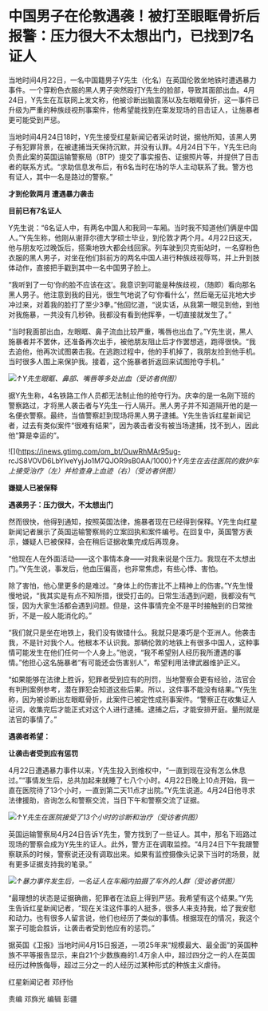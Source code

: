 # 中国男子在伦敦遇袭！被打至眼眶骨折后报警：压力很大不太想出门，已找到7名证人

当地时间4月22日，一名中国籍男子Y先生（化名）在英国伦敦坐地铁时遭遇暴力事件。一个穿粉色衣服的黑人男子突然殴打Y先生的脸部，导致其面部出血。4月24日，Y先生在互联网上发文称，他被诊断出脑震荡以及左眼眶骨折，这一事件已升级为严重的种族歧视刑事案件，他希望能找到在案发现场的目击证人，让施暴者更可能受到严惩。

当地时间4月24日18时，Y先生接受红星新闻记者采访时说，据他所知，该黑人男子有犯罪背景，在被逮捕当天保持沉默，并没有认罪。4月24日下午，Y先生已向负责此案的英国运输警察局（BTP）提交了事实报告、证据照片等，并提供了目击者的联系方式。“求助信息发布后，有6名当时在场的华人主动联系了我。警方也有证人，其中一名是路过的警察。”

**才到伦敦两月 遭遇暴力袭击**

**目前已有7名证人**

Y先生说：“6名证人中，有两名中国人和我同一车厢。当时我不知道他们俩是中国人。”Y先生称，他刚从谢菲尔德大学硕士毕业，到伦敦才两个月。4月22日这天，他与朋友吃过晚饭后，搭乘地铁大都会线回家。列车驶到贝克街站时，一名穿粉色衣服的黑人男子，对坐在他们斜前方的两名中国人进行种族歧视辱骂，并上升到肢体动作，直接把手戳到其中一名中国男子脸上。

“我听到了一句‘你的脸不应该在这’。我意识到可能是种族歧视，（随即）看向那名黑人男子。他注意到我的目光，很生气地说了句‘你看什么’，然后毫无征兆地大步冲过来，对着我的脸打了至少3拳。”他回忆道，“说实话，从我第一眼见到他，到他对我施暴，一共没有几秒钟。我都没有看到他挥拳，一切直接就发生了。”

“当时我面部出血，左眼眶、鼻子流血比较严重，嘴唇也出血了。”Y先生说，黑人施暴者并不罢休，还准备再次出手，被他朋友阻止后才作罢想逃，跑得很快。“我去追他，他再次试图袭击我。在逃跑过程中，他的手机掉了，我朋友捡到他手机。当时很多人围上来保护我。接着，这个施暴者折返回来试图抢夺手机。”

![](https://inews.gtimg.com/om_bt/OQ6NbsEZI88WyrlOWYWUNGoFS3Sz9u07iW1HjVppDh1LsAA/1000)_↑Y先生眼眶、鼻部、嘴唇等多处出血（受访者供图）_

据Y先生称，4名铁路工作人员都无法制止他的抢夺行为。庆幸的是一名刚下班的警察路过，才将黑人袭击者与Y先生一行人隔开。黑人男子并不知道隔开他的是一名便衣警察。最终，当值警察赶到现场将黑人男子逮捕。Y先生告诉红星新闻记者，过去有类似案件“很难有结果”，因为袭击者没有被当场逮捕，找不到人，因此他“算是幸运的”。

![](https://inews.gtimg.com/om_bt/OuwRhMAr95ug-
rcJS8VOVD6LbYIveYyjJo1M7QJOR9sB0AA/1000)_↑Y先生在去往医院的救护车上接受治疗（左）并检查身上血迹（右）（受访者供图）_

**嫌疑人已被保释**

**遇袭男子：压力很大，不太想出门**

然而很快，他得到通知，按照英国法律，施暴者现在已经得到保释。Y先生向红星新闻记者展示了英国运输警察局的立案回执和案件编号。在回复中，英国警方表示，嫌疑人已被保释，会在稍后证据收集完成后再现身。

“他现在人在外面活动——这个事情本身——对我来说是个压力。我现在不太想出门。”Y先生说，事发后，他血压偏高，也非常焦虑，有些心悸、害怕。

除了害怕，他心里更多的是难过。“身体上的伤害比不上精神上的伤害。”Y先生慢慢地说，“我其实是有点不知所措，很受打击的。日常生活遇到问题，我都没有气馁，因为大家生活都会遇到问题。但是，这件事情完全不是平时接触到的日常挫折，不是一般人能消化的。”

“我们就只是坐在地铁上，我们没有做错什么。我就只是凑巧是个亚洲人。他袭击我，不是针对我个人。他根本不认识我。那辆伦敦的地铁上有很多中国人，这种事情可能发生在他们任何一个人身上。”他说，“我不希望别人经历我所遭遇的事情。”他担心这名施暴者“有可能还会伤害别人”，希望利用法律武器维护正义。

“如果能够在法律上胜诉，犯罪者受到应有的刑罚，当地警察会更有经验，法官会有判刑案例参考，潜在罪犯会知道这些后果。所以，这件事不能没有结果。”Y先生称，因为被诊断出左眼眶骨折，此案件已被定性成刑事案件。“警察正在收集证人证词，收集完后才能正式对这个人进行逮捕。逮捕之后，才能安排开庭。量刑就是法官的事情了。”

**遇袭者希望：**

**让袭击者受到应有惩罚**

4月22日遭遇暴力事件以来，Y先生投入到维权中，“一直到现在没有怎么休息过。”“事情发生后，总共加起来就睡了七八个小时。4月22日晚上10点开始，我一直在医院待了13个小时，一直到第二天11点才出院。”Y先生说道。4月24日他寻求法律援助，咨询怎么和警察交流，当日下午和警察交流了证据。

![](https://inews.gtimg.com/om_bt/OKvDU7GlVj_U3nebzE10d9HmDZ-8ZrMUVKXDX2pHlPOfAAA/1000)_↑Y先生在医院接受了13个小时的诊断和治疗（受访者供图）_

英国运输警察局4月24日告诉Y先生，警方找到了一些证人。其中，那名下班路过现场的警察会成为Y先生的证人。此外，警方正在调取监控。“4月24日下午我跟警察联系的时候，警察说还没有调取出来。如果有监控摄像头记录下当时的场景，就有更多证据支持我的笔录。”

![](https://inews.gtimg.com/om_bt/OvO56kondptg7092jCD6GydD6xbyA4b_3FSHnRxVsqh9gAA/1000)_↑暴力事件发生后，一名证人在车厢内拍摄了车外的人群（受访者供图）_

“最理想的状态是证据确凿，犯罪者在法庭上得到严惩。我希望有这个结果。”Y先生告诉红星新闻记者，“现在关注这件事的人挺多，很多人来支持我，给了我安慰和动力。也有很多人留言说，他们也经历了类似的事情。根据现在的情况，我这个案子可能会胜诉，让袭击者受到他应有的惩罚。”

据英国《卫报》当地时间4月15日报道，一项25年来“规模最大、最全面”的英国种族不平等报告显示，来自21个少数族裔的1.4万余人中，超过四分之一的人在英国经历过种族侮辱，超过三分之一的人经历过某种形式的种族主义虐待。

红星新闻记者 邓纾怡

责编 邓旆光 编辑 彭疆

